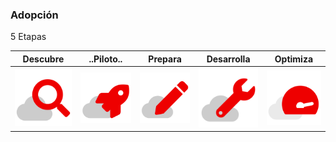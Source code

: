 ### Adopción

5 Etapas

| Descubre  | ..Piloto..  | Prepara | Desarrolla | Optimiza |
| ---- | --- | --- | --- | --- |
| ![2](../img/iconos-02.svg)  | ![7](../img/iconos-07.svg)  | ![6](../img/iconos-06.svg)  | ![4](../img/iconos-04.svg)  | ![8](../img/iconos-08.svg)  |